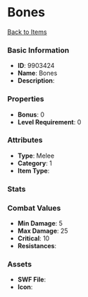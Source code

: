 # Bones



[Back to Items](../items.md)

### Basic Information

- **ID**: 9903424
- **Name**: Bones
- **Description**: 

### Properties

- **Bonus**: 0
- **Level Requirement**: 0

### Attributes

- **Type**: Melee
- **Category**: 1
- **Item Type**: 

### Stats


### Combat Values

- **Min Damage**: 5
- **Max Damage**: 25
- **Critical**: 10
- **Resistances**: 

### Assets

- **SWF File**: 
- **Icon**: 

